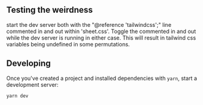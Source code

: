## Testing the weirdness

start the dev server both with the "@reference 'tailwindcss';" line commented in and out within 'sheet.css'.
Toggle the commented in and out while the dev server is running in either case.
This will result in tailwind css variables being undefined in some permutations.

## Developing

Once you've created a project and installed dependencies with `yarn`, start a development server:

```bash
yarn dev
```
